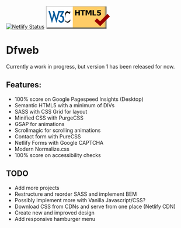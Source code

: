 [![Netlify Status](https://api.netlify.com/api/v1/badges/b4611f60-865d-4387-a096-125d89c96228/deploy-status)](https://app.netlify.com/sites/elegant-sinoussi-21cfec/deploys)
<a href="https://validator.w3.org/" title="HTML validator"><img src="https://github.com/w3bdesign/dfweb/blob/master/badges/html5valid.svg" alt="Valid HTML 5"></a>

# Dfweb

Currently a work in progress, but version 1 has been released for now.

## Features:

- 100% score on Google Pagespeed Insights (Desktop)
- Semantic HTML5 with a minimum of DIVs
- SASS with CSS Grid for layout
- Minified CSS with PurgeCSS
- GSAP for animations
- Scrollmagic for scrolling animations
- Contact form with PureCSS
- Netlify Forms with Google CAPTCHA
- Modern Normalize.css
- 100% score on accessibility checks

## TODO

- Add more projects
- Restructure and reorder SASS and implement BEM
- Possibly implement more with Vanilla Javascript/CSS?
- Download CSS from CDNs and serve from one place (Netlify CDN)
- Create new and improved design
- Add responsive hamburger menu
